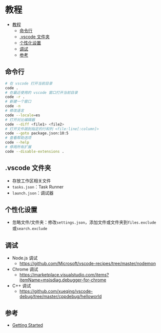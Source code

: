 # 教程

- [教程](#%E6%95%99%E7%A8%8B)
  - [命令行](#%E5%91%BD%E4%BB%A4%E8%A1%8C)
  - [.vscode 文件夹](#vscode-%E6%96%87%E4%BB%B6%E5%A4%B9)
  - [个性化设置](#%E4%B8%AA%E6%80%A7%E5%8C%96%E8%AE%BE%E7%BD%AE)
  - [调试](#%E8%B0%83%E8%AF%95)
  - [参考](#%E5%8F%82%E8%80%83)

## 命令行

```sh
# 在 vscode 打开当前目录
code .
# 在最近使用的 vscode 窗口打开当前目录
code -r .
# 新建一个窗口
code -n
# 修改语言
code --locale=es
# 打开对比编辑器
code --diff <file1> <file2>
# 打开文件跳到指定的行和列 <file:line[:column]>
code --goto package.json:10:5
# 查看帮助选项
code --help
# 停用所有扩展
code --disable-extensions .
```

## .vscode 文件夹

- 存放工作区相关文件
- `tasks.json`：Task Runner
- `launch.json`：调试器

## 个性化设置

- 忽略文件/文件夹：修改`settings.json`，添加文件或文件夹到`files.exclude`或`search.exclude`

## 调试

- Node.js 调试
  - <https://github.com/Microsoft/vscode-recipes/tree/master/nodemon>
- Chrome 调试
  - <https://marketplace.visualstudio.com/items?itemName=msjsdiag.debugger-for-chrome>
- C++ 调试
  - <https://github.com/xueqing/vscode-debug/tree/master/cppdebug/helloworld>

## 参考

- [Getting Started](https://code.visualstudio.com/docs)
